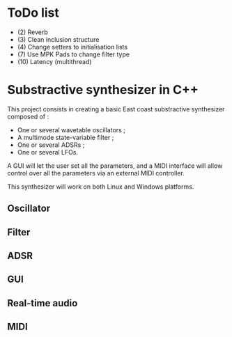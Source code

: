 # ToDo list

- (2)  Reverb
- (3)  Clean inclusion structure
- (4)  Change setters to initialisation lists
- (7)  Use MPK Pads to change filter type
- (10) Latency (multithread)

# Substractive synthesizer in C++
This project consists in creating a basic East coast substractive synthesizer composed of :

- One or several wavetable oscillators ;
- A multimode state-variable filter ;
- One or several ADSRs ;
- One or several LFOs.

A GUI will let the user set all the parameters, and a MIDI interface will allow control over all the parameters
via an external MIDI controller.

This synthesizer will work on both Linux and Windows platforms.

## Oscillator

## Filter

## ADSR

## GUI

## Real-time audio

## MIDI
